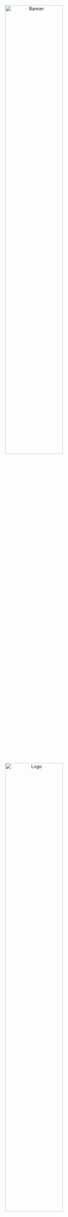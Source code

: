 <div align="center"><a href="https://hacktoberfest.digitalocean.com/"><img src="https://hacktoberfest.digitalocean.com/_nuxt/img/logo-hacktoberfest-full.f42e3b1.svg" alt="Banner" width="60%"/></a></div>

<!-- PROJECT LOGO -->
<br />
<p align="center">
    <img src="https://i.imgur.com/P0yZRLA.png" alt="Logo" width="60%">

  <h1 align="center">Chords</h1>

  <h3 align="center">
    On a mission to build the best Discord Music Bot
    <br />
    <br />
    <a href="https://github.com/amanjha8100/chords">View Demo</a>
    ·
    <a href="https://github.com/amanjha8100/chords/issues">Report Bug</a>
    ·
    <a href="https://github.com/amanjha8100/chords/issues">Request Feature</a>
    .
    <a href="https://github.com/amanjha8100/chords/blob/main/doc/deploy.md">Deploy Walkthrough</a>
  </h3>
</p>

<!-- TABLE OF CONTENTS -->
<details open="open">
  <summary>Table of Contents</summary>
  <ol>
    <li>
      <a href="#about-the-project">About The Project</a>
      <ul>
        <li><a href="#built-with">Built With</a></li>
      </ul>
    </li>
    <li>
      <a href="#getting-started">Getting Started</a>
      <ul>
        <li><a href="#prerequisites">Prerequisites</a></li>
        <li><a href="#installation">Installation</a></li>
      </ul>
    </li>
    <li><a href="#available-bot-commands">Bot Commands</a></li>
    <li><a href="#roadmap">Roadmap</a></li>
    <li><a href="#contributing">Contributing</a></li>
    <li><a href="#license">License</a></li>
  </ol>
</details>

<!-- ABOUT THE PROJECT -->

<div style="float: left;"><img src="https://github.com/Yoda-Canada/chords/blob/main/icon/Toicon-icon-fandom-annoy.svg.png" width="30" height="30"/></div> 
## About The Project

Most of the Discord Music Bots are down. They got banned, unfortunately.\
So we thought of making our own Discord Music Bot for our Discord Community.

### Built With

- [Python](https://www.python.org/)
- [discord.py](https://discordpy.readthedocs.io/)
- [FFmpeg](https://www.ffmpeg.org/)
- [youtube_dl](https://pypi.org/project/youtube_dl/)

<!-- GETTING STARTED -->

## Getting Started

To get a local copy up and running follow these simple steps.

### Prerequisites

**You should have Python and FFmpeg installed in your system**

- Download Python3 from [here](https://www.python.org/downloads/)
- Download FFmpeg from [here](https://www.ffmpeg.org/)

### Installation

1. Fork the project first

2. Clone the forked repo
   ```sh
   git clone https://github.com/your_name/chords.git
   ```
3. In the project directory, install the packages using

   ```sh
   pip install -r requirements.txt
   ```

4. Create a Bot from the Discord Developer Portal and copy the Bot token. Create a `.env` file and paste the Token.

   ```sh
   TOKEN = "Your Token"
   ```

5. Invite the Bot to your server and run

   ```sh
   python app.py
   ```

## Available Bot Commands

**You will currently need a discord role _DJ_ to use all the available commands**

```
_p, _play : Plays the song with search keyword following the command
_pn : Moves the song to the top of the queue
_pause : Pause the currently playing song
_resume : Resume the currently playing song
_q, _queue : Shows the music added in list/queue
_s, _skip : Skips the currently playing music
_r, _remove : removes song from queue at index given.
_l, _leave : Commands the bot to leave the voice channel
_h, _help : shows all the commands of the bot.

```

<!-- ROADMAP -->

## Roadmap

See the [open issues](https://github.com/amanjha8100/chords/issues) for a list of proposed features (and known issues). Feel free to raise new issues.

<!-- CONTRIBUTING -->

## Contributing

Contributions are what make the open source community such an amazing place to learn, inspire, and create. Any contributions you make are **greatly appreciated**.

1. Fork the Project
2. Create your Feature Branch ( `git checkout -b feature/AmazingFeature` )
3. Add your Changes ( `git add .` )
4. Commit your Changes ( `git commit -m 'Add some AmazingFeature'` )
5. Push to the Branch ( `git push origin feature/AmazingFeature` )
6. Open a Pull Request

<!-- LICENSE -->

## License

Distributed under the MIT License. See [`LICENSE`](LICENSE) for more information.
